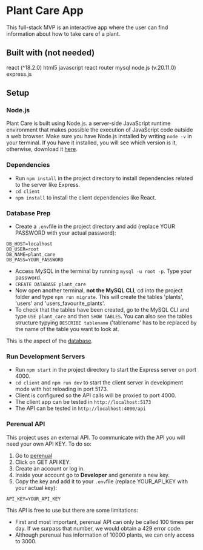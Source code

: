 # Plant Care App
This full-stack MVP is an interactive app where the user can find information about how to take care of a plant.
## Built with (not needed)
react (^18.2.0)
html5
javascript
react router
mysql
node.js (v.20.11.0)
express.js
## Setup
### Node.js
Plant Care is built using Node.js.  a server-side JavaScript runtime environment that makes possible the execution of JavaScript code outside a web browser. Make sure you have Node.js installed by writing `node -v` in your terminal. If you have it installed, you will see which version is it, otherwise, download it [here](https://nodejs.org/en).
### Dependencies
- Run `npm install` in the project directory to install dependencies related to the server like Express.
- `cd client`
- `npm install` to install the client dependencies like React.
### Database Prep
- Create a `.env`file in the project directory and add (replace YOUR PASSWORD with your actual password):
```
DB_HOST=localhost
DB_USER=root
DB_NAME=plant_care
DB_PASS=YOUR_PASSWORD
```
- Access MySQL in the terminal by running `mysql -u root -p`. Type your password.
- `CREATE DATABASE plant_care`
- Now open another terminal, **not the MySQL CLI**, cd into the project folder and type `npm run migrate`. This will create the tables 'plants', 'users' and 'users_favourite_plants'.
- To check that the tables have been created, go to the MySQL CLI and type `USE plant_care` and then `SHOW TABLES`. You can also see the tables structure typying `DESCRIBE tablename` ('tablename' has to be replaced by the name of the table you want to look at.

This is the aspect of the [database](https://drawsql.app/teams/marias-team-14/diagrams/plant-care).
### Run Development Servers
- Run `npm start` in the project directory to start the Express server on port 4000.
- `cd client` and `npm run dev` to start the client server in development mode with hot reloading in port 5173.
- Client is configured so the API calls will be proxied to port 4000.
- The client app can be tested in `http://localhost:5173`
- The API can be tested in `http://localhost:4000/api`
### Perenual API
This project uses an external API. To communicate with the API you will need your own API KEY. To do so:
1. Go to [perenual](https://perenual.com/docs/api)
2. Click on GET API KEY.
3. Create an account or log in.
4. Inside your account go to **Developer** and generate a new key.
5. Copy the key and add it to your `.env`file (replace YOUR_API_KEY with your actual key):
```
API_KEY=YOUR_API_KEY
```
This API is free to use but there are some limitations:
- First and most important, perenual API can only be called 100 times per day. If we surpass that number, we would obtain a 429 error code.
- Although perenual has information of 10000 plants, we can only access to 3000.

